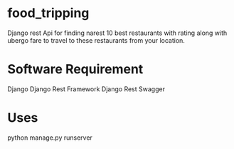# food_tripping

Django rest Api for finding narest 10 best restaurants with rating along with ubergo fare to travel to these restaurants from your location.


# Software Requirement

Django
Django Rest Framework
Django Rest Swagger

# Uses
python manage.py runserver

